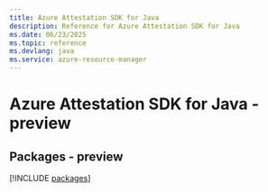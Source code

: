 ```yaml
---
title: Azure Attestation SDK for Java
description: Reference for Azure Attestation SDK for Java
ms.date: 06/23/2025
ms.topic: reference
ms.devlang: java
ms.service: azure-resource-manager
---
```

# Azure Attestation SDK for Java - preview
## Packages - preview
[!INCLUDE [packages](attestation-index.md)]